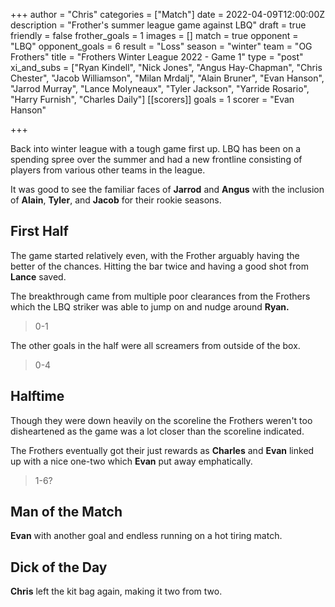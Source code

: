 +++
author = "Chris"
categories = ["Match"]
date = 2022-04-09T12:00:00Z
description = "Frother's summer league game against LBQ"
draft = true
friendly = false
frother_goals = 1
images = []
match = true
opponent = "LBQ"
opponent_goals = 6
result = "Loss"
season = "winter"
team = "OG Frothers"
title = "Frothers Winter League 2022 - Game 1"
type = "post"
xi_and_subs = ["Ryan Kindell", "Nick Jones", "Angus Hay-Chapman", "Chris Chester", "Jacob Williamson", "Milan Mrdalj", "Alain Bruner", "Evan Hanson", "Jarrod Murray", "Lance Molyneaux", "Tyler Jackson", "Yarride Rosario", "Harry Furnish", "Charles Daily"]
[[scorers]]
goals = 1
scorer = "Evan Hanson"

+++
  
Back into winter league with a tough game first up. LBQ has been on a spending spree over the summer and had a new frontline consisting of players from various other teams in the league.

It was good to see the familiar faces of **Jarrod** and **Angus** with the inclusion of **Alain**, **Tyler**, and **Jacob** for their rookie seasons.

## First Half

The game started relatively even, with the Frother arguably having the better of the chances. Hitting the bar twice and having a good shot from **Lance** saved.

The breakthrough came from multiple poor clearances from the Frothers which the LBQ striker was able to jump on and nudge around **Ryan.**

> 0-1

The other goals in the half were all screamers from outside of the box.

> 0-4

## Halftime

Though they were down heavily on the scoreline the Frothers weren't too disheartened as the game was a lot closer than the scoreline indicated.

The Frothers eventually got their just rewards as **Charles** and **Evan** linked up with a nice one-two which **Evan** put away emphatically.

> 1-6?

## Man of the Match

**Evan** with another goal and endless running on a hot tiring match.

## Dick of the Day

**Chris** left the kit bag again, making it two from two.